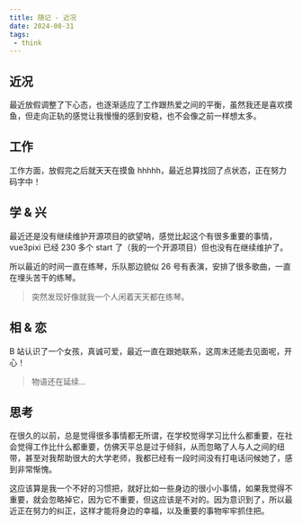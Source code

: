 ```yaml
---
title: 随记 - 近况
date: 2024-08-31
tags:
 - think
---
```


<meting-js type="song" theme="var(--hy-c-primary)" server="netease"  id="518894119" autoplay="true" />

## 近况

最近放假调整了下心态，也逐渐适应了工作跟热爱之间的平衡，虽然我还是喜欢摸鱼，但走向正轨的感觉让我慢慢的感到安稳，也不会像之前一样想太多。

## 工作

工作方面，放假完之后就天天在摸鱼 hhhhh，最近总算找回了点状态，正在努力码字中！

<hairy-image style="max-width: 650px" src="https://pic.imgdb.cn/item/670f7e53d29ded1a8c0e3c89.jpg" />

## 学 & 兴

最近还是没有继续维护开源项目的欲望呐，感觉比起这个有很多重要的事情，vue3pixi 已经 230 多个 start 了（我的一个开源项目）但也没有在继续维护了。

所以最近的时间一直在练琴，乐队那边貌似 26 号有表演，安排了很多歌曲，一直在埋头苦干的练琴。

> 突然发现好像就我一个人闲着天天都在练琴。

## 相 & 恋

B 站认识了一个女孩，真诚可爱，最近一直在跟她联系，这周末还能去见面呢，开心！

> 物语还在延续...

## 思考

在很久的以前，总是觉得很多事情都无所谓，在学校觉得学习比什么都重要，在社会觉得工作比什么都重要，仿佛天平总是过于倾斜，从而忽略了人与人之间的纽带，甚至对我帮助很大的大学老师，我都已经有一段时间没有打电话问候她了，感到非常惭愧。

这应该算是我一个不好的习惯把，就好比如一些身边的很小小事情，如果我觉得不重要，就会忽略掉它，因为它不重要，但这应该是不对的。因为意识到了，所以最近正在努力的纠正，这样才能将身边的幸福，以及重要的事物牢牢抓住把。
